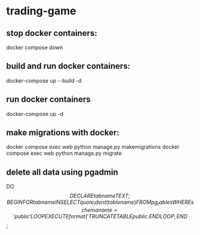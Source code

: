 # trading-game

## stop docker containers:
docker compose down

## build and run docker containers:
docker-compose up --build -d

## run docker containers
docker-compose up -d


## make migrations with docker:
docker compose exec web python manage.py makemigrations
docker compose exec web python manage.py migrate



## delete all data using pgadmin
DO
$$
DECLARE
    tabname TEXT;
BEGIN
    FOR tabname IN
        SELECT quote_ident(tablename)
        FROM pg_tables
        WHERE schemaname = 'public'
    LOOP
        EXECUTE format('TRUNCATE TABLE public.%s CASCADE;', tabname);
    END LOOP;
END
$$;
